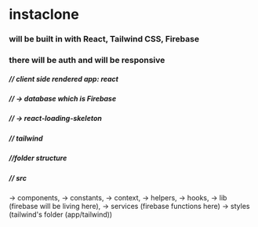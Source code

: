 # instaclone

### will be built in with React, Tailwind CSS, Firebase

### there will be auth and will be responsive 

##### // client side rendered app: react
 ##### // -> database which is Firebase
 ##### // -> react-loading-skeleton 
 ##### // tailwind 


##### //folder structure
  ##### // src
  -> components, 
  -> constants,
  -> context, 
  -> helpers, 
  -> hooks,
  -> lib (firebase will be living here),
  -> services (firebase functions here)
  -> styles (tailwind's folder (app/tailwind))